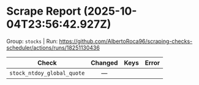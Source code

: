# Scrape Report (2025-10-04T23:56:42.927Z)

Group: `stocks`  |  Run: https://github.com/AlbertoRoca96/scraping-checks-scheduler/actions/runs/18251130436

| Check | Changed | Keys | Error |
|---|:---:|:--|:--|
| `stock_ntdoy_global_quote` | — |  |  |
